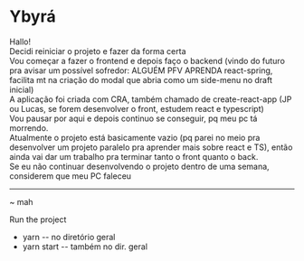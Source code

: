 # Ybyrá  

Hallo!   
Decidi reiniciar o projeto e fazer da forma certa  
Vou começar a fazer o frontend e depois faço o backend (vindo do futuro pra avisar um possível sofredor: ALGUÉM PFV APRENDA react-spring, facilita mt na criação do modal que abria como um side-menu no draft inicial)  
A aplicação foi criada com CRA, também chamado de create-react-app (JP ou Lucas, se forem desenvolver o front, estudem react e typescript)  
Vou pausar por aqui e depois continuo se conseguir, pq meu pc tá morrendo.  
Atualmente o projeto está basicamente vazio (pq parei no meio pra desenvolver um projeto paralelo pra aprender mais sobre react e TS), então ainda vai dar um trabalho pra terminar tanto o front quanto o back.  
Se eu não continuar desenvolvendo o projeto dentro de uma semana, considerem que meu PC faleceu    

---  
~ mah

Run the project
- yarn -- no diretório geral
- yarn start -- também no dir. geral